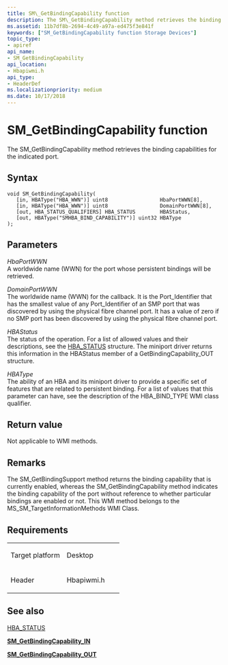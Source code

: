 ```yaml
---
title: SM\_GetBindingCapability function
description: The SM\_GetBindingCapability method retrieves the binding capabilities for the indicated port.
ms.assetid: 11b7df8b-2694-4c49-a97a-ed475f3e841f
keywords: ["SM_GetBindingCapability function Storage Devices"]
topic_type:
- apiref
api_name:
- SM_GetBindingCapability
api_location:
- Hbapiwmi.h
api_type:
- HeaderDef
ms.localizationpriority: medium
ms.date: 10/17/2018
---
```


# SM\_GetBindingCapability function


The SM\_GetBindingCapability method retrieves the binding capabilities for the indicated port.

Syntax
------

```ManagedCPlusPlus
void SM_GetBindingCapability(
   [in, HBAType("HBA_WWN")] uint8                 HbaPortWWN[8],
   [in, HBAType("HBA_WWN")] uint8                 DomainPortWWN[8],
   [out, HBA_STATUS_QUALIFIERS] HBA_STATUS        HBAStatus,
   [out, HBAType("SMHBA_BIND_CAPABILITY")] uint32 HBAType
);
```

Parameters
----------

*HbaPortWWN*   
A worldwide name (WWN) for the port whose persistent bindings will be retrieved.

*DomainPortWWN*   
The worldwide name (WWN) for the callback. It is the Port\_Identifier that has the smallest value of any Port\_Identifier of an SMP port that was discovered by using the physical fibre channel port. It has a value of zero if no SMP port has been discovered by using the physical fibre channel port.

*HBAStatus*   
The status of the operation. For a list of allowed values and their descriptions, see the [HBA\_STATUS](hba-status.md) structure. The miniport driver returns this information in the HBAStatus member of a GetBindingCapability\_OUT structure.

*HBAType*   
The ability of an HBA and its miniport driver to provide a specific set of features that are related to persistent binding. For a list of values that this parameter can have, see the description of the HBA\_BIND\_TYPE WMI class qualifier.

Return value
------------

Not applicable to WMI methods.

Remarks
-------

The SM\_GetBindingSupport method returns the binding capability that is currently enabled, whereas the SM\_GetBindingCapability method indicates the binding capability of the port without reference to whether particular bindings are enabled or not. This WMI method belongs to the MS\_SM\_TargetInformationMethods WMI Class.

Requirements
------------

<table>
<colgroup>
<col width="50%" />
<col width="50%" />
</colgroup>
<tbody>
<tr class="odd">
<td align="left"><p>Target platform</p></td>
<td align="left">Desktop</td>
</tr>
<tr class="even">
<td align="left"><p>Header</p></td>
<td align="left">Hbapiwmi.h</td>
</tr>
</tbody>
</table>

## <span id="see_also"></span>See also


[HBA\_STATUS](hba-status.md)

[**SM\_GetBindingCapability\_IN**](https://msdn.microsoft.com/library/windows/hardware/ff566224)

[**SM\_GetBindingCapability\_OUT**](https://msdn.microsoft.com/library/windows/hardware/ff566227)

 

 







